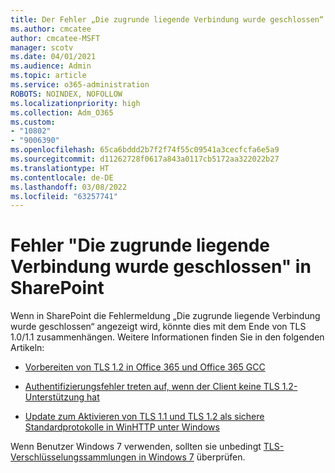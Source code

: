 ```yaml
---
title: Der Fehler „Die zugrunde liegende Verbindung wurde geschlossen“ in SharePoint
ms.author: cmcatee
author: cmcatee-MSFT
manager: scotv
ms.date: 04/01/2021
ms.audience: Admin
ms.topic: article
ms.service: o365-administration
ROBOTS: NOINDEX, NOFOLLOW
ms.localizationpriority: high
ms.collection: Adm_O365
ms.custom:
- "10802"
- "9006390"
ms.openlocfilehash: 65ca6bddd2b7f2f74f55c09541a3cecfcfa6e5a9
ms.sourcegitcommit: d11262728f0617a843a0117cb5172aa322022b27
ms.translationtype: HT
ms.contentlocale: de-DE
ms.lasthandoff: 03/08/2022
ms.locfileid: "63257741"
---
```

# <a name="the-underlying-connection-was-closed-error-in-sharepoint"></a>Fehler "Die zugrunde liegende Verbindung wurde geschlossen" in SharePoint

Wenn in SharePoint die Fehlermeldung „Die zugrunde liegende Verbindung wurde geschlossen“ angezeigt wird, könnte dies mit dem Ende von TLS 1.0/1.1 zusammenhängen. Weitere Informationen finden Sie in den folgenden Artikeln:

- [Vorbereiten von TLS 1.2 in Office 365 und Office 365 GCC](https://docs.microsoft.com/microsoft-365/compliance/prepare-tls-1.2-in-office-365)

- [Authentifizierungsfehler treten auf, wenn der Client keine TLS 1.2-Unterstützung hat](https://review.docs.microsoft.com/sharepoint/troubleshoot/administration/authentication-errors-tls12-support)

- [Update zum Aktivieren von TLS 1.1 und TLS 1.2 als sichere Standardprotokolle in WinHTTP unter Windows](https://support.microsoft.com/topic/update-to-enable-tls-1-1-and-tls-1-2-as-default-secure-protocols-in-winhttp-in-windows-c4bd73d2-31d7-761e-0178-11268bb10392)

Wenn Benutzer Windows 7 verwenden, sollten sie unbedingt [TLS-Verschlüsselungssammlungen in Windows 7](https://docs.microsoft.com/windows/win32/secauthn/tls-cipher-suites-in-windows-7) überprüfen.